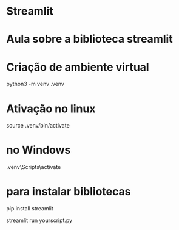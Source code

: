 # Streamlit
# Aula sobre a biblioteca streamlit 

# Criação de ambiente virtual

python3 -m venv .venv

# Ativação no linux

source .venv/bin/activate

# no Windows

.venv\Scripts\activate

# para instalar bibliotecas 

pip install streamlit

streamlit run yourscript.py
